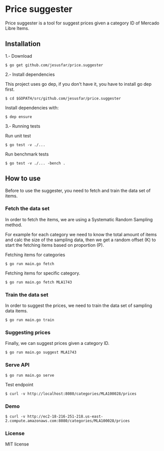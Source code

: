 #  Price suggester

Price suggester is a tool for suggest prices given a category ID of Mercado Libre Items.

## Installation

1.- Download

```
$ go get github.com/jesusfar/price.suggester

``` 
2.- Install dependencies

This project uses go dep, if you don't have it, you have to install go dep first.

```
$ cd $GOPATH/src/github.com/jesusfar/price.suggester
```

Install dependencies with:

```
$ dep ensure
```
3.- Running tests

Run unit test
```
$ go test -v ./...
```

Run benchmark tests
```
$ go test -v ./... -bench .
```
## How to use

Before to use the suggester, you need to fetch and train the data set of items.

### Fetch the data set

In order to fetch the items, we are using a Systematic Random Sampling method.

For example for each category we need to know the total amount of items and calc the size of the sampling data, 
then we get a random offset (K) to start the fetching items based on proportion (P).  

Fetching items for categories

```
$ go run main.go fetch

```
Fetching items for specific category.

```
$ go run main.go fetch MLA1743

```
### Train the data set

In order to suggest the prices, we need to train the data set of sampling data items.

```
$ go run main.go train

```
### Suggesting prices

Finally, we can suggest prices given a category ID. 

```
$ go run main.go suggest MLA1743

```
### Serve API

```
$ go run main.go serve

```
Test endpoint
```
$ curl -v http://localhost:8080/categories/MLA100028/prices
```
### Demo 
```
$ curl -v http://ec2-18-216-251-218.us-east-2.compute.amazonaws.com:8080/categories/MLA100028/prices
```
### License

MIT license

